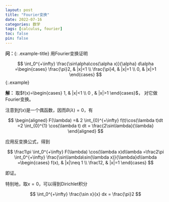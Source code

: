 ```yaml
---
layout: post
title: "Fourier变换"
date: 2022-07-16
categories: 数学
tags: [calculus, fourier]
toc: false
pin: false
---
```



**问：**{: .example-title}
用Fourier变换证明

$$
\int_0^{+\infty} \frac{\sin\alpha\cos(\alpha x)}{\alpha} d\alpha
=\begin{cases}
\frac{\pi}2, & |x|<1 \\
\frac{\pi}4, & |x|=1 \\
0, & |x|>1
\end{cases}
$$
{:.example}

<!-- more -->

<!-- 上面的是摘要分割线 -->

<div class="solution">
<strong class="soln-title">解：</strong>
取$f(x)=\begin{cases} 1, & |x|<1 \\ 0 , & |x|>1 \end{cases}$，
对它做Fourier变换。
<br/>

注意到$f(x)$是一个偶函数，因而$B(\lambda)=0$，有

$$
\begin{aligned}
F(\lambda)
=& 2 \int_{0}^{+\infty} f(t)\cos(\lambda t)dt
=2 \int_{0}^{1} \cos(\lambda t) dt 
= \frac{2\sin\lambda}{\lambda}
\end{aligned}
$$

应用反变换公式，得到

$$
\frac1\pi \int_0^{+\infty} F(\lambda) \cos(\lambda x)d\lambda
=\frac2\pi \int_0^{+\infty} \frac{\sin\lambda\sin(\lambda x)}{\lambda}d\lambda
=\begin{cases} f(x), & |x|\neq 1 \\ \frac12, & |x|=1 \end{cases}
$$

即证。
<br/>

特别地，取$x=0$，可以得到Dirichlet积分

$$
\int_0^{+\infty} \frac{\sin x}{x} dx = \frac{\pi}2
$$

</div>

